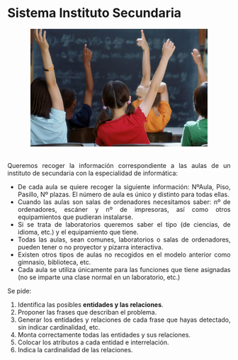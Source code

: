 <div align="justify">

# Sistema Instituto Secundaria

<div align="center">
<img src="img/alumnos_clase.png" width="400px"/>
</div>
</br>

Queremos recoger la información correspondiente a las aulas de un instituto de secundaria con la especialidad de informática:

- De cada aula se quiere recoger la siguiente información: NºAula, Piso, Pasillo, Nº plazas. El número de aula es único y distinto para todas ellas.
- Cuando las aulas son salas de ordenadores necesitamos saber: nº de ordenadores, escáner y nº de impresoras, así como otros equipamientos que pudieran instalarse.
- Si se trata de laboratorios queremos saber el tipo (de ciencias, de idioma, etc.) y el equipamiento que tiene.
- Todas las aulas, sean comunes, laboratorios o salas de ordenadores, pueden tener o no proyector y pizarra interactiva.
- Existen otros tipos de aulas no recogidos en el modelo anterior como gimnasio, biblioteca, etc.
- Cada aula se utiliza únicamente para las funciones que tiene asignadas (no se imparte una clase normal en un laboratorio, etc.)

Se pide:
1. Identifica las posibles __entidades y las relaciones__.
2. Proponer las frases que describan el problema.
3. Generar los entidades y relaciones de cada frase que hayas detectado, sin indicar cardinalidad, etc.
4. Monta correctamente todas las entidades y sus relaciones.
5. Colocar los atributos a cada entidad e interrelación.
6. Indica la cardinalidad de las relaciones.

<!--
<details>
      <summary>PASO 1 :PULSA PARA VER LA SOLUCIÓN</summary>
  </br>
  <img src="img/aula.drawio.png">
  </br>
   </br>
</details>

<details>
      <summary>PASO 2 :PULSA PARA VER LA SOLUCIÓN</summary>
  </br>
  <img src="img/aula-paso-2.drawio.png">
  </br>
   </br>
  
</details>
-->
</div>